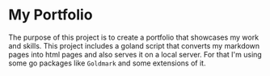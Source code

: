 # My Portfolio

The purpose of this project is to create a portfolio that showcases my work and skills. 
This project includes a goland script that converts my markdown pages into html pages and also serves it on a local server.
For that I'm using some go packages like `Goldmark` and some extensions of it.

